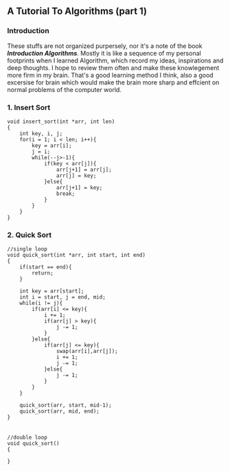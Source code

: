 ## A Tutorial To Algorithms (part 1) ##
### Introduction ###
These stuffs are not organized purpersely, nor it's a note of the book ***Introduction Algorithms***. Mostly it is like a sequence of my personal footprints when I learned Algorithm, which record my ideas, inspirations and deep thoughts. I hope to review them often and make these knowlegement more firm in my brain. That's a good learning method I think, also a good excersise for brain which would make the brain more sharp and effcient on normal problems of the computer world.
### 1. Insert Sort ###
	void insert_sort(int *arr, int len)
	{
		int key, i, j;
		for(i = 1; i < len; i++){
			key = arr[i];
			j = i;
			while(--j>-1){
				if(key < arr[j]){
					arr[j+1] = arr[j];
					arr[j] = key;
				}else{
					arr[j+1] = key;
					break;
				}
			}
		}
	}

### 2. Quick Sort ###
	//single loop
	void quick_sort(int *arr, int start, int end)
	{
		if(start == end){
			return;
		}
		
		int key = arr[start];
		int i = start, j = end, mid;
		while(i != j){
			if(arr[i] <= key){
				i += 1;
				if(arr[j] > key){
					j -= 1;
				}
			}else{
				if(arr[j] <= key){
					swap(arr[i],arr[j]);
					i += 1;
					j -= 1;
				}else{
					j -= 1;
				}
			}
		}
		
		quick_sort(arr, start, mid-1);
		quick_sort(arr, mid, end);
	}
######
	//double loop
	void quick_sort()
	{
	
	}
